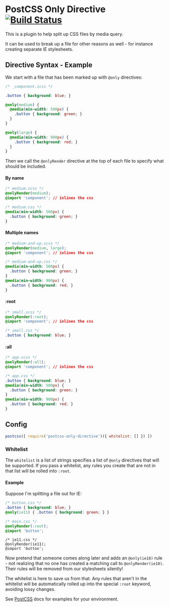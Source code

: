 # PostCSS Only Directive [![Build Status][ci-img]][ci]

This is a plugin to help split up CSS files by media query.

It can be used to break up a file for other reasons as well - for instance creating separate IE stylesheets.

[PostCSS]: https://github.com/postcss/postcss
[ci-img]:  https://travis-ci.org/wheeyls/postcss-only-directive.svg
[ci]:      https://travis-ci.org/wheeyls/postcss-only-directive

## Directive Syntax - Example

We start with a file that has been marked up with `@only` directives:

```css
/* _component.scss */

.button { background: blue; }

@only(medium) {
  @media(min-width: 500px) {
    .button { background: green; }
  }
}

@only(large) {
  @media(min-width: 900px) {
    .button { background: red; }
  }
}
```

Then we call the `@onlyRender` directive at the top of each file to specify what should be included.


#### By name
```css
/* medium.scss */
@onlyRender(medium);
@import 'component'; // inlines the css
```
```css
/* medium.css */
@media(min-width: 500px) {
  .button { background: green; }
}
```

#### Multiple names
```css
/* medium-and-up.scss */
@onlyRender(medium, large);
@import 'component'; // inlines the css
```
```css
/* medium-and-up.css */
@media(min-width: 500px) {
  .button { background: green; }
}
@media(min-width: 900px) {
  .button { background: red; }
}
```

#### :root
```css
/* small.scss */
@onlyRender(:root);
@import 'component'; // inlines the css
```
```css
/* small.css */
.button { background: blue; }
```

#### :all
```css
/* app.scss */
@onlyRender(:all);
@import 'component'; // inlines the css
```
```css
/* app.css */
.button { background: blue; }
@media(min-width: 500px) {
  .button { background: green; }
}
@media(min-width: 900px) {
  .button { background: red; }
}
```

## Config

```js
postcss([ require('postcss-only-directive')({ whitelist: [] }) ])
```

### Whitelist

The `whitelist` is a list of strings specifies a list of `@only` directives that will be supported. If you pass a
whitelist, any rules you create that are not in that list will be rolled into `:root`.


#### Example

Suppose I'm splitting a file out for IE:

```css
/* button.css */
.button { background: blue; }
@only(ie11) { .button { background: green; } }

/* main.css */
@onlyRender(:root);
@import 'button';
```

```
/* ie11.css */
@onlyRender(ie11);
@import 'button';
```

Now pretend that someone comes along later and adds an `@only(ie10)` rule - not realizing that no one has created a
matching call to `@onlyRender(ie10)`. Their rules will be removed from our stylesheets silently!

The whitelist is here to save us from that. Any rules that aren't in the whitelist will be automatically rolled up into
the special `:root` keyword, avoiding lossy changes.

See [PostCSS] docs for examples for your environment.
